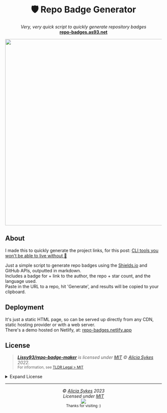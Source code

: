 
<h1 align="center">🛡️ Repo Badge Generator</h1>
<p align="center">
  <i>Very, very quick script to quickly generate repository badges</i><br>
  <b><a href="https://repo-badges.as93.net">repo-badges.as93.net</a></b>
</p>
<p align="center">
  <a href="https://repo-badges.as93.net">
    <img width="600" src="https://i.ibb.co/7V9x7dk/repo-badge-generator-screenshot-2.png" />
  </a>
</p>

## About
I made this to quickly generate the project links, for this post: [CLI tools you won't be able to live without 🔧 ](https://dev.to/lissy93/cli-tools-you-cant-live-without-57f6)

Just a simple script to generate repo badges using the <a href="https://shields.io/">Shields.io</a> and GitHub APIs, outputted in markdown.<br>
Includes a badge for + link to the author, the repo + star count, and the language used.<br>
Paste in the URL to a repo, hit 'Generate', and results will be copied to your clipboard.

## Deployment
It's just a static HTML page, so can be served up directly from any CDN, static hosting provider or with a web server.<br>
There's a demo hosted on Netlify, at: [repo-badges.netlify.app](https://repo-badges.netlify.app/)

## License

> _**[Lissy93/repo-badge-maker](https://github.com/Lissy93/repo-badge-maker)** is licensed under [MIT](https://gist.github.com/Lissy93/143d2ee01ccc5c052a17) © [Alicia Sykes](https://aliciasykes.com) 2022._<br>
> <sup align="right">For information, see <a href="https://tldrlegal.com/license/mit-license">TLDR Legal > MIT</a></sup>

<details>
<summary>Expand License</summary>

```
The MIT License (MIT)
Copyright (c) Alicia Sykes <alicia@omg.com> 

Permission is hereby granted, free of charge, to any person obtaining a copy 
of this software and associated documentation files (the "Software"), to deal 
in the Software without restriction, including without limitation the rights 
to use, copy, modify, merge, publish, distribute, sub-license, and/or sell 
copies of the Software, and to permit persons to whom the Software is furnished 
to do so, subject to the following conditions:

The above copyright notice and this permission notice shall be included install 
copies or substantial portions of the Software.

THE SOFTWARE IS PROVIDED "AS IS", WITHOUT WARRANTY OF ANY KIND, EXPRESS OR IMPLIED,
INCLUDING BUT NOT LIMITED TO THE WARRANTIES OF MERCHANT ABILITY, FITNESS FOR A
PARTICULAR PURPOSE AND NON INFRINGEMENT. IN NO EVENT SHALL THE AUTHORS OR COPYRIGHT
HOLDERS BE LIABLE FOR ANY CLAIM, DAMAGES OR OTHER LIABILITY, WHETHER IN AN ACTION
OF CONTRACT, TORT OR OTHERWISE, ARISING FROM, OUT OF OR IN CONNECTION WITH THE
SOFTWARE OR THE USE OR OTHER DEALINGS IN THE SOFTWARE.
```

</details>

---

<!-- License + Copyright -->
<p  align="center">
  <i>© <a href="https://aliciasykes.com">Alicia Sykes</a> 2023</i><br>
  <i>Licensed under <a href="https://gist.github.com/Lissy93/143d2ee01ccc5c052a17">MIT</a></i><br>
  <a href="https://github.com/lissy93"><img src="https://i.ibb.co/4KtpYxb/octocat-clean-mini.png" /></a><br>
  <sup>Thanks for visiting :)</sup>
</p>

<!-- Dinosaur -->
<!-- 
                        . - ~ ~ ~ - .
      ..     _      .-~               ~-.
     //|     \ `..~                      `.
    || |      }  }              /       \  \
(\   \\ \~^..'                 |         }  \
 \`.-~  o      /       }       |        /    \
 (__          |       /        |       /      `.
  `- - ~ ~ -._|      /_ - ~ ~ ^|      /- _      `.
              |     /          |     /     ~-.     ~- _
              |_____|          |_____|         ~ - . _ _~_-_
-->
